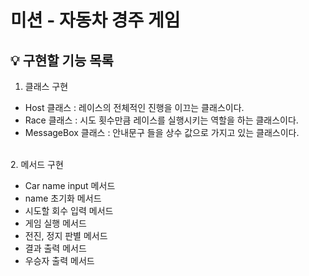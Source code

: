 # 미션 - 자동차 경주 게임

## 💡 구현할 기능 목록
1. 클래스 구현

- Host 클래스 : 레이스의 전체적인 진행을 이끄는 클래스이다.
- Race 클래스 : 시도 횟수만큼 레이스를 실행시키는 역할을 하는 클래스이다.
- MessageBox 클래스 : 안내문구 들을 상수 값으로 가지고 있는 클래스이다.  


<br>
2. 메서드 구현

- Car name input 메서드
- name 초기화 메서드
- 시도할 회수 입력 메서드
- 게임 실행 메서드
- 전진, 정지 판별 메서드
- 결과 출력 메서드
- 우승자 출력 메서드